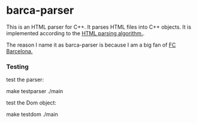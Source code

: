 # barca-parser

This is an HTML parser for C++. It parses HTML files into C++ objects. It is implemented according to the [HTML parsing algorithm.](http://www.whatwg.org/specs/web-apps/current-work/multipage/#auto-toc-12).

The reason I name it as barca-parser is because I am a big fan of [FC Barcelona.](www.fcbarcelona.com/)

### Testing
test the parser:

  make testparser
  ./main

test the Dom object:

  make testdom
  ./main
